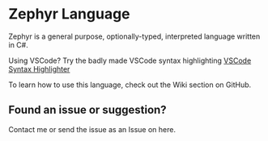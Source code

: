 # Zephyr Language

Zephyr is a general purpose, optionally-typed, interpreted language written in C#.  

Using VSCode? Try the badly made VSCode syntax highlighting [VSCode Syntax Highlighter](https://github.com/itevie/zephyr-vscode-syntax-highlighting)  

To learn how to use this language, check out the Wiki section on GitHub.

## Found an issue or suggestion?

Contact me or send the issue as an Issue on here.

